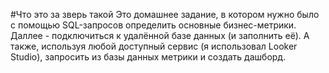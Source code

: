 #Что это за зверь такой
Это домашнее задание, в котором нужно было с помощью SQL-запросов определить основные бизнес-метрики.
Даллее - подключиться к удалённой базе данных (и заполнить её). А также, используя любой доступный сервис (я использовал Looker Studio), 
запросить из базы данных метрики и создать дашборд.

